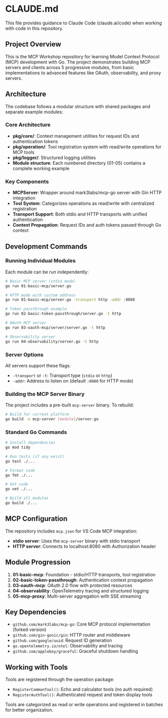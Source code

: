 # CLAUDE.md

This file provides guidance to Claude Code (claude.ai/code) when working with code in this repository.

## Project Overview

This is the MCP Workshop repository for learning Model Context Protocol (MCP) development with Go. The project demonstrates building MCP servers and clients across 5 progressive modules, from basic implementations to advanced features like OAuth, observability, and proxy servers.

## Architecture

The codebase follows a modular structure with shared packages and separate example modules:

### Core Architecture

- **pkg/core/**: Context management utilities for request IDs and authentication tokens
- **pkg/operation/**: Tool registration system with read/write operations for MCP tools
- **pkg/logger/**: Structured logging utilities
- **Module structure**: Each numbered directory (01-05) contains a complete working example

### Key Components

- **MCPServer**: Wrapper around mark3labs/mcp-go server with Gin HTTP integration
- **Tool System**: Categorizes operations as read/write with centralized registration
- **Transport Support**: Both stdio and HTTP transports with unified authentication
- **Context Propagation**: Request IDs and auth tokens passed through Go context

## Development Commands

### Running Individual Modules

Each module can be run independently:

```bash
# Basic MCP server (stdio mode)
go run 01-basic-mcp/server.go

# HTTP mode with custom address
go run 01-basic-mcp/server.go -transport http -addr :8080

# Token passthrough example
go run 02-basic-token-passthrough/server.go -t http

# OAuth MCP server
go run 03-oauth-mcp/server/server.go -t http

# Observability server
go run 04-observability/server.go -t http
```

### Server Options

All servers support these flags:

- `-transport` or `-t`: Transport type (`stdio` or `http`)
- `-addr`: Address to listen on (default `:8080` for HTTP mode)

### Building the MCP Server Binary

The project includes a pre-built `mcp-server` binary. To rebuild:

```bash
# Build for current platform
go build -o mcp-server [module]/server.go
```

### Standard Go Commands

```bash
# Install dependencies
go mod tidy

# Run tests (if any exist)
go test ./...

# Format code
go fmt ./...

# Vet code
go vet ./...

# Build all modules
go build ./...
```

## MCP Configuration

The repository includes `mcp.json` for VS Code MCP integration:

- **stdio server**: Uses the `mcp-server` binary with stdio transport
- **HTTP server**: Connects to localhost:8080 with Authorization header

## Module Progression

1. **01-basic-mcp**: Foundation - stdio/HTTP transports, tool registration
2. **02-basic-token-passthrough**: Authentication context propagation
3. **03-oauth-mcp**: OAuth 2.0 flow with protected resources
4. **04-observability**: OpenTelemetry tracing and structured logging
5. **05-mcp-proxy**: Multi-server aggregation with SSE streaming

## Key Dependencies

- `github.com/mark3labs/mcp-go`: Core MCP protocol implementation (forked version)
- `github.com/gin-gonic/gin`: HTTP router and middleware
- `github.com/google/uuid`: Request ID generation
- `go.opentelemetry.io/otel`: Observability and tracing
- `github.com/appleboy/graceful`: Graceful shutdown handling

## Working with Tools

Tools are registered through the operation package:

- `RegisterCommonTool()`: Echo and calculator tools (no auth required)
- `RegisterAuthTool()`: Authenticated request and token display tools

Tools are categorized as read or write operations and registered in batches for better organization.
